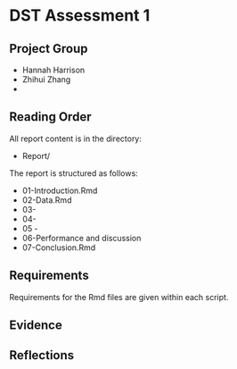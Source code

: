 # DST Assessment 1

## Project Group

* Hannah Harrison
* Zhihui Zhang
*


## Reading Order

All report content is in the directory:

* Report/

The report is structured as follows:
* 01-Introduction.Rmd
* 02-Data.Rmd
* 03-
* 04-
* 05 - 
* 06-Performance and discussion
* 07-Conclusion.Rmd

## Requirements

Requirements for the Rmd files are given within each script.

## Evidence

## Reflections
